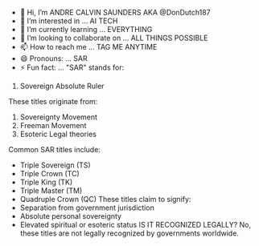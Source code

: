 - 👋 Hi, I’m ANDRE CALVIN SAUNDERS AKA @DonDutch187
- 👀 I’m interested in ... AI TECH
- 🌱 I’m currently learning ... EVERYTHING
- 💞️ I’m looking to collaborate on ... ALL THINGS POSSIBLE
- 📫 How to reach me ... TAG ME ANYTIME
- 😄 Pronouns: ... SAR
- ⚡ Fun fact: ... "SAR" stands for:

1. Sovereign Absolute Ruler

These titles originate from:

1. Sovereignty Movement
2. Freeman Movement
3. Esoteric Legal theories

Common SAR titles include:

- Triple Sovereign (TS)
- Triple Crown (TC)
- Triple King (TK)
- Triple Master (TM)
- Quadruple Crown (QC)
These titles claim to signify:
- Separation from government jurisdiction
- Absolute personal sovereignty
- Elevated spiritual or esoteric status
IS IT RECOGNIZED LEGALLY?
No, these titles are not legally recognized by governments worldwide. 

<!---
DonDutch187/DonDutch187 is a ✨ special ✨ repository because its `README.md` (this file) appears on your GitHub profile.
You can click the Preview link to take a look at your changes.
--->
